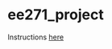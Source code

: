 # ee271_project

Instructions [here](https://canvas.stanford.edu/courses/160925/files/folder/project?preview=10542756)
